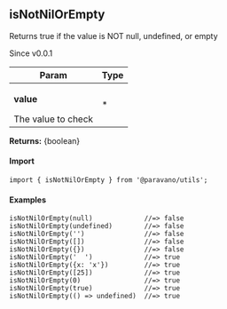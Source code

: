<h2>isNotNilOrEmpty</h2>
<p>Returns true if the value is NOT null, undefined, or empty</p>
<p>Since v0.0.1</p>
<table>
      <thead>
      <tr>
        <th>Param</th>
        <th>Type</th></tr>
      </thead>
      <tbody><tr><td><p><b>value</b></p>The value to check</td><td>*</td></tr></tbody>
    </table><p><b>Returns:</b> {boolean}</p>
<h4>Import</h4>

```
import { isNotNilOrEmpty } from '@paravano/utils';
```

  <h4>Examples</h4>




```    
isNotNilOrEmpty(null)             //=> false
isNotNilOrEmpty(undefined)        //=> false
isNotNilOrEmpty('')               //=> false
isNotNilOrEmpty([])               //=> false
isNotNilOrEmpty({})               //=> false
isNotNilOrEmpty('  ')             //=> true
isNotNilOrEmpty({x: 'x'})         //=> true
isNotNilOrEmpty([25])             //=> true
isNotNilOrEmpty(0)                //=> true
isNotNilOrEmpty(true)             //=> true
isNotNilOrEmpty(() => undefined)  //=> true
```

    